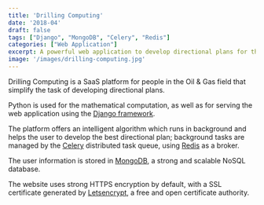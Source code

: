 ```yaml
---
title: 'Drilling Computing'
date: '2018-04'
draft: false
tags: ["Django", "MongoDB", "Celery", "Redis"]
categories: ["Web Application"]
excerpt: A powerful web application to develop directional plans for the Oil & Gas field.
image: '/images/drilling-computing.jpg'
---
```


Drilling Computing is a SaaS platform for people in the Oil & Gas field that simplify the task of developing directional plans. 

Python is used for the mathematical computation, as well as for serving the web application using the [Django framework](https://www.djangoproject.com/). 

The platform offers an intelligent algorithm which runs in background and helps the user to develop the best directional plan; background tasks are managed by the [Celery](http://www.celeryproject.org/) distributed task queue, using [Redis](https://redis.io/) as a broker. 

The user information is stored in [MongoDB](https://www.mongodb.com/), a strong and scalable NoSQL database. 

The website uses strong HTTPS encryption by default, with a SSL certificate generated by [Letsencrypt](https://letsencrypt.org/), a free and open certificate authority.
